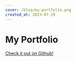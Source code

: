 ```yaml
---
cover: /blog/my-portfolio.png
created_at: 2023-07-29
---
```


# My Portfolio

[Check it out on Github!](https://github.com/saiba-tenpura/portfolio)


